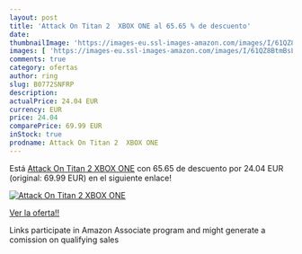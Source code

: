 ```yaml
---
layout: post
title: 'Attack On Titan 2  XBOX ONE al 65.65 % de descuento'
date: 
thumbnailImage: 'https://images-eu.ssl-images-amazon.com/images/I/61QZ8BtmBsL._SL200_.jpg'
images: [ 'https://images-eu.ssl-images-amazon.com/images/I/61QZ8BtmBsL._SL200_.jpg' ]
comments: true
category: ofertas
author: ring
slug: B0772SNFRP
description:
actualPrice: 24.04 EUR
currency: EUR
price: 24.04
comparePrice: 69.99 EUR
inStock: true
prodname: Attack On Titan 2  XBOX ONE
---
```


Está [Attack On Titan 2  XBOX ONE](https://www.amazon.es/dp/B0772SNFRP/?tag=tolees-21) con 65.65 de descuento por 24.04 EUR (original: 69.99 EUR) en el siguiente enlace!

[![Attack On Titan 2  XBOX ONE](https://images-eu.ssl-images-amazon.com/images/I/61QZ8BtmBsL._SL200_.jpg)](https://www.amazon.es/dp/B0772SNFRP/?tag=tolees-21)

[Ver la oferta!!](https://www.amazon.es/dp/B0772SNFRP/?tag=tolees-21)

Links participate in Amazon Associate program and might generate a comission on qualifying sales


